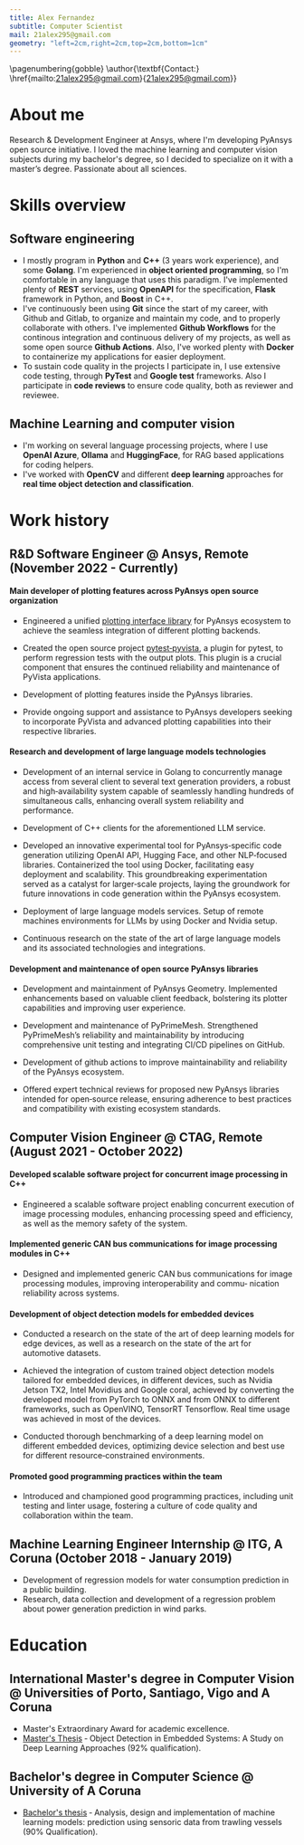 ```yaml
---
title: Alex Fernandez
subtitle: Computer Scientist
mail: 21alex295@gmail.com
geometry: "left=2cm,right=2cm,top=2cm,bottom=1cm"
---
```



\pagenumbering{gobble}
\author{\textbf{Contact:} \href{mailto:21alex295@gmail.com}{21alex295@gmail.com}}


# About me

Research & Development Engineer at Ansys, where I'm developing PyAnsys open source initiative. I loved the machine learning and computer vision subjects during my bachelor's degree, so I decided to specialize on it with a master’s degree. Passionate about all sciences.

# Skills overview

## Software engineering 
 - I mostly program in **Python** and **C++** (3 years work experience), and some **Golang**. I'm experienced in **object oriented programming**, so I'm comfortable in any language that uses this paradigm. I've implemented plenty of **REST** services, using **OpenAPI** for the specification, **Flask** framework in Python, and **Boost** in C++.
 - I've continuously been using **Git** since the start of my career, with Github and Gitlab, to organize and maintain my code, and to properly collaborate with others. I've implemented **Github Workflows** for the continous integration and continuous delivery of my projects, as well as some open source **Github Actions**. Also, I've worked plenty with **Docker** to containerize my applications for easier deployment.
 - To sustain code quality in the projects I participate in, I use extensive code testing, through **PyTest** and **Google test** frameworks. Also I participate in **code reviews** to ensure code quality, both as reviewer and reviewee.

## Machine Learning and computer vision
 - I'm working on several language processing projects, where I use **OpenAI Azure**, **Ollama** and **HuggingFace**, for RAG based applications for coding helpers.
 - I've worked with **OpenCV** and different **deep learning** approaches for **real time object detection and classification**.

# Work history

## R&D Software Engineer @ Ansys, Remote (November 2022 - Currently)

#### Main developer of plotting features across PyAnsys open source organization
- Engineered a unified [plotting interface library](https://github.com/ansys/ansys-tools-visualization-interface) for PyAnsys ecosystem to achieve the seamless integration of different plotting backends.

- Created the open source project [pytest‑pyvista](https://github.com/pyvista/pytest-pyvista), a plugin for pytest, to perform regression tests with the output plots. This plugin is a crucial component that ensures the continued reliability and maintenance of PyVista applications.

- Development of plotting features inside the PyAnsys libraries.

- Provide ongoing support and assistance to PyAnsys developers seeking to incorporate PyVista and advanced plotting capabilities into their respective libraries.

#### Research and development of large language models technologies
- Development of an internal service in Golang to concurrently manage access from several client to several text generation providers, a robust and high‑availability system capable of seamlessly handling hundreds of simultaneous calls, enhancing overall system reliability and performance.

- Development of C++ clients for the aforementioned LLM service.

- Developed an innovative experimental tool for PyAnsys‑specific code generation utilizing OpenAI API, Hugging Face, and other NLP‑focused libraries. Containerized the tool using Docker, facilitating easy deployment and scalability. This groundbreaking experimentation served as a catalyst for larger‑scale projects, laying the groundwork for future innovations in code generation within the PyAnsys ecosystem.

- Deployment of large language models services. Setup of remote machines environments for LLMs by using Docker and Nvidia setup.

- Continuous research on the state of the art of large language models and its associated technologies and integrations.

#### Development and maintenance of open source PyAnsys libraries
- Development and maintainment of PyAnsys Geometry. Implemented enhancements based on valuable client feedback, bolstering its plotter capabilities and improving user experience.

- Development and maintenance of PyPrimeMesh. Strengthened PyPrimeMesh’s reliability and maintainability by introducing comprehensive unit testing and integrating CI/CD pipelines on GitHub.

- Development of github actions to improve maintainability and reliability of the PyAnsys ecosystem.

- Offered expert technical reviews for proposed new PyAnsys libraries intended for open‑source release, ensuring adherence to best practices and compatibility with existing ecosystem standards.

## Computer Vision Engineer @ CTAG, Remote (August 2021 - October 2022)

#### Developed scalable software project for concurrent image processing in C++
- Engineered a scalable software project enabling concurrent execution of image processing modules, enhancing processing speed and
efficiency, as well as the memory safety of the system.

#### Implemented generic CAN bus communications for image processing modules in C++
- Designed and implemented generic CAN bus communications for image processing modules, improving interoperability and commu‑
nication reliability across systems.

#### Development of object detection models for embedded devices
- Conducted a research on the state of the art of deep learning models for edge devices, as well as a research on the state of the art for
automotive datasets.

- Achieved the integration of custom trained object detection models tailored for embedded devices, in different devices, such as Nvidia Jetson TX2, Intel Movidius and Google coral, achieved by converting the developed model from PyTorch to ONNX and from ONNX to different frameworks, such as OpenVINO, TensorRT Tensorflow. Real time usage was achieved in most of the devices.

- Conducted thorough benchmarking of a deep learning model on different embedded devices, optimizing device selection and best use for different resource‑constrained environments.

#### Promoted good programming practices within the team
- Introduced and championed good programming practices, including unit testing and linter usage, fostering a culture of code quality and
collaboration within the team.

## Machine Learning Engineer Internship @ ITG, A Coruna (October 2018 - January 2019)
- Development of regression models for water consumption prediction in a public building.
- Research, data collection and development of a regression problem about power generation prediction in wind parks.

# Education

## International Master's degree in Computer Vision @ Universities of Porto, Santiago, Vigo and A Coruna
  - Master's Extraordinary Award for academic excellence.
  - [Master's Thesis](assets/py_dl_oc_emb.pdf) ‑ Object Detection in Embedded Systems: A Study on Deep Learning Approaches (92% qualification).

## Bachelor's degree in Computer Science @ University of A Coruna
  - [Bachelor's thesis](assets/TFG_AlejandroFernandezLuces.pdf) ‑ Analysis, design and implementation of machine learning models: prediction using sensoric data from trawling vessels (90% Qualification).

